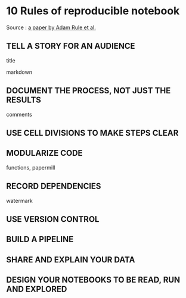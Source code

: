 # 10 Rules of reproducible notebook

Source : [a paper by Adam Rule et al.](https://journals.plos.org/ploscompbiol/article?id=10.1371/journal.pcbi.1007007#pcbi.1007007.ref015)




## TELL A STORY FOR AN AUDIENCE

title

markdown

## DOCUMENT THE PROCESS, NOT JUST THE RESULTS

comments

## USE CELL DIVISIONS TO MAKE STEPS CLEAR

## MODULARIZE CODE

functions, papermill

## RECORD DEPENDENCIES

watermark

## USE VERSION CONTROL

## BUILD A PIPELINE

## SHARE AND EXPLAIN YOUR DATA

## DESIGN YOUR NOTEBOOKS TO BE READ, RUN AND EXPLORED


